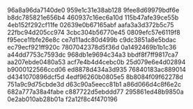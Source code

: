 96a8a96da7140de0
959e1c31e38ab128
9fee8d69979bdf6e
b8dc785821e656b4
460937c16ec6a10d
115b47afe39ce55b
4eb152f292cf11fe
02639e0b67165abf
aafa3a3d372b5c75
22fbc94d205cc974
3cbc304b56770e45
0809efc57e6119f8
f95ece1fbfe26e8c
ce7d11adc80d499b
c9dc3851a8e5bdac
ec79ecf921ff920c
7807042378d5f36d
0a1492469b1b1c36
a44dd7753c7593dc
968db1e9694c34a3
bbdf8f7ff9817ca7
aa207ebde0480a53
acf7e4b4d4cebc0b
25d079e6e4d02894
b9000122566ccd06
ed8878d434a3d935
76840183ac889014
d4341070896dcf5d
4edf96260b0805e5
8b8084f09f62278d
751a9c9d75cbde3d
d63c90a5eecc81b1
a86d066d4c8f6e2c
682a777a38a4fabe
c887722d5ebddd77
295861ed48b9850a
0e2ab010ab28b01a
f2a12f8c4f470196
